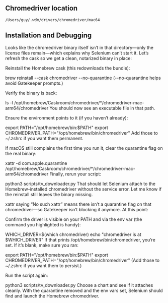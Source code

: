## Chromedriver location
```
/Users/guy/.wdm/drivers/chromedriver/mac64
```

## Installation and Debugging

Looks like the chromedriver binary itself isn’t in that directory—only the license files remain—which explains why Selenium can’t start it. Let’s refresh the cask so we get a clean, notarized binary in place:

Reinstall the Homebrew cask (this redownloads the bundle):

brew reinstall --cask chromedriver --no-quarantine
(--no-quarantine helps avoid Gatekeeper prompts.)

Verify the binary is back:

ls -l /opt/homebrew/Caskroom/chromedriver/*/chromedriver-mac-arm64/chromedriver
You should now see an executable file in that path.

Ensure the environment points to it (if you haven’t already):

export PATH="/opt/homebrew/bin:$PATH"
export CHROMEDRIVER_PATH="/opt/homebrew/bin/chromedriver"
Add those to ~/.zshrc if you want them permanent.

If macOS still complains the first time you run it, clear the quarantine flag on the real binary:

xattr -d com.apple.quarantine /opt/homebrew/Caskroom/chromedriver/*/chromedriver-mac-arm64/chromedriver
Finally, rerun your script:

python3 scripts/tv_downloader.py
That should let Selenium attach to the Homebrew-installed chromedriver without the service error. Let me know if the reinstall still leaves the binary missing.





xattr saying “No such xattr” means there isn’t a quarantine flag on that chromedriver—so Gatekeeper isn’t blocking it anymore. At this point:

Confirm the driver is visible on your PATH and via the env var (the command you highlighted is handy):

WHICH_DRIVER=$(which chromedriver)
echo "chromedriver is at $WHICH_DRIVER"
If that prints /opt/homebrew/bin/chromedriver, you’re set. If it’s blank, make sure you ran:

export PATH="/opt/homebrew/bin:$PATH"
export CHROMEDRIVER_PATH="/opt/homebrew/bin/chromedriver"
(Add those to ~/.zshrc if you want them to persist.)

Run the script again:

python3 scripts/tv_downloader.py
Choose a chart and see if it attaches cleanly. With the quarantine removed and the env vars set, Selenium should find and launch the Homebrew chromedriver.
